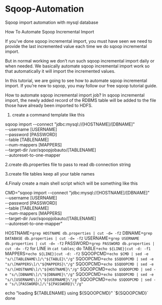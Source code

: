 # Sqoop-Automation
Sqoop import automation with mysql database

How To Automate Sqoop Incremental Import

If you’ve done sqoop incremental import, you must have seen we need to provide the last incremented value each time we do sqoop incremental import.

But in normal working we don’t run such sqoop incremental import daily or when needed. We basically automate sqoop incremental import work so that automatically it will import the incremented values.

In this tutorial, we are going to see how to automate sqoop incremental import. If you’re new to sqoop, you may follow our free sqoop tutorial guide.

How to automate sqoop incremental import job?
In sqoop incremental import, the newly added record of the RDBMS table will be added to the file those have already been imported to HDFS.

1. create a command template like this

sqoop import --connect "jdbc:mysql://[HOSTNAME]/[DBNAME]" \
--username [USERNAME] \
--password [PASSWORD] \
--table [TABLENAME] \
--num-mappers [MAPPERS] \
--target-dir /usr/sqoopjobauto/[TABLENAME] \
--autoreset-to-one-mapper

2.create db.properties file to pass to read db connection string

3.create file tables keep all your table names

4.Finaly create a main shell script which will be something like this 


CMD="sqoop import --connect \"jdbc:mysql://[HOSTNAME]/[DBNAME]\" \
--username [USERNAME] \
--password [PASSWORD] \
--table [TABLENAME] \
--num-mappers [MAPPERS] \
--target-dir /usr/sqoopjobauto/[TABLENAME] \
--autoreset-to-one-mapper"



HOSTNAME=`grep HOSTNAME db.properties | cut -d= -f2`
DBNAME=`grep DATABASE db.properties | cut -d= -f2`
USERNAME=`grep USERNAME db.properties | cut -d= -f2`
PASSWORD=`grep PASSWORD db.properties | cut -d= -f2`
for LINE in `cat tables`;
do
TABLE=`echo ${LINE}|cut -d: -f1`
MAPPERS=`echo ${LINE}|cut -d: -f2`
SQOOPCMD=`echo $CMD | sed -e "s/\[TABLENAME\]/\"${TABLE}\"/g"`
SQOOPCMD=`echo $SQOOPCMD | sed -e "s/\[MAPPERS\]/\"${MAPPERS}\"/g"`
SQOOPCMD=`echo $SQOOPCMD | sed -e "s/\[HOSTNAME\]/\"${HOSTNAME}\"/g"`
SQOOPCMD=`echo $SQOOPCMD | sed -e "s/\[DBNAME\]/\"${DBNAME}\"/g"`
SQOOPCMD=`echo $SQOOPCMD | sed -e "s/\[USERNAME\]/\"${USERNAME}\"/g"`
SQOOPCMD=`echo $SQOOPCMD | sed -e "s/\[PASSWORD\]/\"${PASSWORD}\"/g"`

echo "loading ${TABLENAME}  using  ${SQOOPCMD}"
`${SQOOPCMD}`
done


